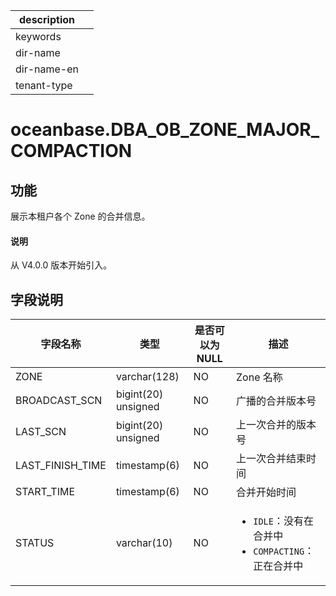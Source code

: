 |description||
|---|---|
|keywords||
|dir-name||
|dir-name-en||
|tenant-type||

# oceanbase.DBA_OB_ZONE_MAJOR_COMPACTION

## 功能

展示本租户各个 Zone 的合并信息。

<main id="notice" type='explain'>
  <h4>说明</h4>
  <p>从 V4.0.0 版本开始引入。</p>
</main>

## 字段说明

|       字段名称        |      类型      | 是否可以为 NULL |         描述         |
|-------------------|--------------|------------|------------------|
| ZONE              | varchar(128) | NO         | Zone 名称            |
| BROADCAST_SCN | bigint(20) unsigned   | NO         | 广播的合并版本号           |
| LAST_SCN      | bigint(20) unsigned   | NO         | 上一次合并的版本号          |
| LAST_FINISH_TIME  | timestamp(6)   | NO         | 上一次合并结束时间          |
| START_TIME        | timestamp(6)   | NO         | 合并开始时间             |
| STATUS            | varchar(10)  | NO         | <ul><li> `IDLE`：没有在合并中  </li><li>`COMPACTING`：正在合并中 </li></ul>  |

